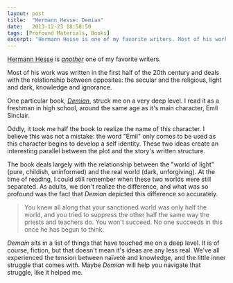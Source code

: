 ```yaml
---
layout: post
title:  "Hermann Hesse: Demian"
date:   2013-12-23 18:58:50
tags: [Profound Materials, Books]
excerpt: "Hermann Hesse is one of my favorite writers. Most of his work was written in the first half of the 20th century and deals with the relationship between opposites: the secular and the religious, light and dark, knowledge and ignorance."
---
```

[Hermann Hesse](http://en.wikipedia.org/wiki/Hermann_Hesse) is [*another*](/2013/David-Foster-Wallace:-E-Unibus-Pluram/) one of my favorite writers.

Most of his work was written in the first half of the 20th century and deals with the relationship between opposites: the secular and the religious, light and dark, knowledge and ignorance.

One particular book, [*Demian*](http://en.wikipedia.org/wiki/Demian), struck me on a very deep level. I read it as a freshman in high school, around the same age as it's main character, Emil Sinclair. 

Oddly, it took me half the book to realize the name of this character. I believe this was not a mistake: the word "Emil" only comes to be used as this character begins to develop a self identity. These two ideas create an interesting parallel between the plot and the story's written structure.

The book deals largely with the relationship between the "world of light" (pure, childish, uninformed) and the real world (dark, unforgiving). At the time of reading, I could still remember when these two worlds were still separated. As adults, we don't realize the difference, and what was so profound was the fact that *Demian* depicted this difference so accurately.

> You knew all along that your sanctioned world was only half the world, and you tried to suppress the other half the same way the priests and teachers do. You won't succeed. No one succeeds in this once he has begun to think.

*Demain* sits in a list of things that have touched me on a deep level. It is of course, fiction, but that doesn't mean it's ideas are any less real. We've all experienced the tension between naïveté and knowledge, and the little inner struggle that comes with. Maybe *Demian* will help you navigate that struggle, like it helped me.